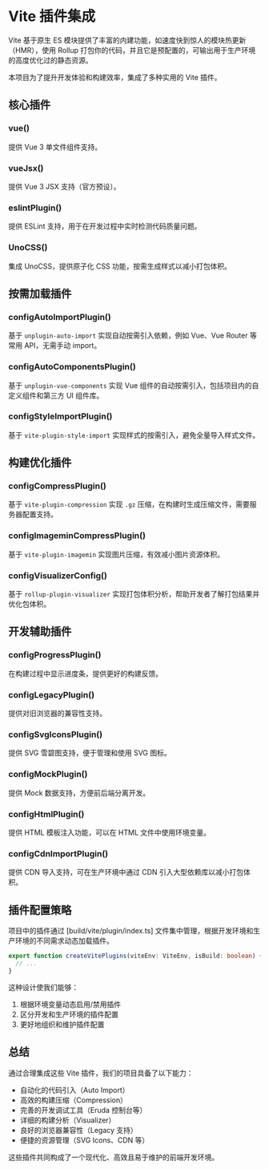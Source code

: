 # Vite 插件集成

Vite 基于原生 ES 模块提供了丰富的内建功能，如速度快到惊人的模块热更新（HMR），使用 Rollup 打包你的代码，并且它是预配置的，可输出用于生产环境的高度优化过的静态资源。

本项目为了提升开发体验和构建效率，集成了多种实用的 Vite 插件。

## 核心插件

### vue()

提供 Vue 3 单文件组件支持。

### vueJsx()

提供 Vue 3 JSX 支持（官方预设）。

### eslintPlugin()

提供 ESLint 支持，用于在开发过程中实时检测代码质量问题。

### UnoCSS()

集成 UnoCSS，提供原子化 CSS 功能，按需生成样式以减小打包体积。

## 按需加载插件

### configAutoImportPlugin()

基于 `unplugin-auto-import` 实现自动按需引入依赖，例如 Vue、Vue Router 等常用 API，无需手动 import。

### configAutoComponentsPlugin()

基于 `unplugin-vue-components`
实现 Vue 组件的自动按需引入，包括项目内的自定义组件和第三方 UI 组件库。

### configStyleImportPlugin()

基于 `vite-plugin-style-import` 实现样式的按需引入，避免全量导入样式文件。

## 构建优化插件

### configCompressPlugin()

基于 `vite-plugin-compression` 实现 `.gz` 压缩，在构建时生成压缩文件，需要服务器配置支持。

### configImageminCompressPlugin()

基于 `vite-plugin-imagemin` 实现图片压缩，有效减小图片资源体积。

### configVisualizerConfig()

基于 `rollup-plugin-visualizer` 实现打包体积分析，帮助开发者了解打包结果并优化包体积。

## 开发辅助插件

### configProgressPlugin()

在构建过程中显示进度条，提供更好的构建反馈。

### configLegacyPlugin()

提供对旧浏览器的兼容性支持。

### configSvgIconsPlugin()

提供 SVG 雪碧图支持，便于管理和使用 SVG 图标。

### configMockPlugin()

提供 Mock 数据支持，方便前后端分离开发。

### configHtmlPlugin()

提供 HTML 模板注入功能，可以在 HTML 文件中使用环境变量。

### configCdnImportPlugin()

提供 CDN 导入支持，可在生产环境中通过 CDN 引入大型依赖库以减小打包体积。

## 插件配置策略

项目中的插件通过 [build/vite/plugin/index.ts]
文件集中管理，根据开发环境和生产环境的不同需求动态加载插件。

```ts
export function createVitePlugins(viteEnv: ViteEnv, isBuild: boolean) {
  // ...
}
```

这种设计使我们能够：

1. 根据环境变量动态启用/禁用插件
2. 区分开发和生产环境的插件配置
3. 更好地组织和维护插件配置

## 总结

通过合理集成这些 Vite 插件，我们的项目具备了以下能力：

- 自动化的代码引入（Auto Import）
- 高效的构建压缩（Compression）
- 完善的开发调试工具（Eruda 控制台等）
- 详细的构建分析（Visualizer）
- 良好的浏览器兼容性（Legacy 支持）
- 便捷的资源管理（SVG Icons、CDN 等）

这些插件共同构成了一个现代化、高效且易于维护的前端开发环境。
